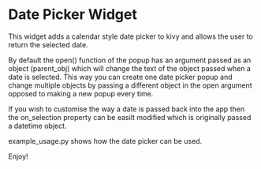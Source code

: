 # Date Picker Widget

This widget adds a calendar style date picker to kivy and allows the
user to return the selected date.

By default the open() function of the popup has an argument passed as an object
(parent_obj) which will change the text of the object passed when a date is
selected. This way you can create one date picker popup and change multiple
objects by passing a different object in the open argument opposed to making
a new popup every time.

If you wish to customise the way a date is passed back into the app then
the on_selection property can be easilt modified which is originally passed
a datetime object.

example_usage.py shows how the date picker can be used.

Enjoy!